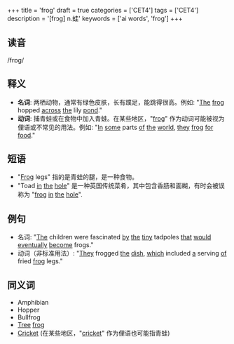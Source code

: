 +++
title = 'frog'
draft = true
categories = ['CET4']
tags = ['CET4']
description = '[frɔg] n.蛙'
keywords = ['ai words', 'frog']
+++

## 读音
/frɒg/

## 释义
- **名词**: 两栖动物，通常有绿色皮肤，长有蹼足，能跳得很高。例如: "[The](/post/the/) [frog](/post/frog/) hopped [across](/post/across/) [the](/post/the/) lily [pond](/post/pond/)."
- **动词**: 捕青蛙或在食物中加入青蛙。在某些地区，"[frog](/post/frog/)" 作为动词可能被视为俚语或不常见的用法。例如: "[In](/post/in/) [some](/post/some/) parts [of](/post/of/) [the](/post/the/) [world](/post/world/), [they](/post/they/) [frog](/post/frog/) [for](/post/for/) [food](/post/food/)."

## 短语
- "[Frog](/post/frog/) legs" 指的是青蛙的腿，是一种食物。
- "Toad [in](/post/in/) [the](/post/the/) [hole](/post/hole/)" 是一种英国传统菜肴，其中包含香肠和面糊，有时会被误称为 "[frog](/post/frog/) [in](/post/in/) [the](/post/the/) [hole](/post/hole/)".

## 例句
- 名词: "[The](/post/the/) children were fascinated [by](/post/by/) [the](/post/the/) [tiny](/post/tiny/) tadpoles [that](/post/that/) [would](/post/would/) [eventually](/post/eventually/) [become](/post/become/) frogs."
- 动词（非标准用法）: "[They](/post/they/) frogged [the](/post/the/) [dish](/post/dish/), [which](/post/which/) included [a](/post/a/) serving [of](/post/of/) fried [frog](/post/frog/) legs."

## 同义词
- Amphibian
- Hopper
- Bullfrog
- [Tree](/post/tree/) [frog](/post/frog/)
- [Cricket](/post/cricket/) (在某些地区，"[cricket](/post/cricket/)" 作为俚语也可能指青蛙)
